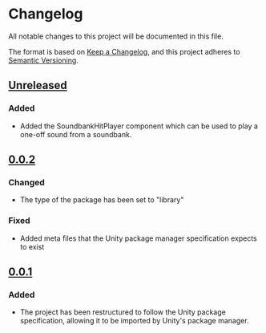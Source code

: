 # Changelog
All notable changes to this project will be documented in this file.

The format is based on [Keep a Changelog](https://keepachangelog.com/en/1.0.0/),
and this project adheres to [Semantic Versioning](https://semver.org/spec/v2.0.0.html).

## [Unreleased]
### Added
- Added the SoundbankHitPlayer component which can be used to play a one-off
  sound from a soundbank.

## [0.0.2]
### Changed
- The type of the package has been set to "library"

### Fixed
- Added meta files that the Unity package manager specification expects to exist

## [0.0.1]
### Added
- The project has been restructured to follow the Unity package specification,
  allowing it to be imported by Unity's package manager.

[Unreleased]: https://github.com/exodrifter/unity-aural/compare/v0.0.2...HEAD
[0.0.2]: https://github.com/exodrifter/unity-aural/compare/v0.0.1...v0.0.2
[0.0.1]: https://github.com/exodrifter/unity-aural/releases/tag/v0.0.1
